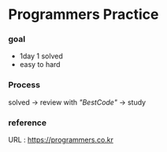 Programmers Practice
====================

### goal 
 - 1day 1 solved
 - easy to hard

### Process
 solved -> review with _"BestCode"_ -> study

### reference 
URL : https://programmers.co.kr
